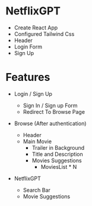 # NetflixGPT
- Create React App
- Configured Tailwind Css
- Header
- Login Form
- Sign Up


# Features
- Login / Sign Up
    - Sign In / Sign up Form
    - Redirect To Browse Page
- Browse (After authentication)
    - Header
    - Main Movie
        - Trailer in Background
        - Title and Description
        - Movies Suggestions
            - MoviesList * N

- NetflixGPT
    - Search Bar
    - Movie Suggestions